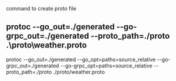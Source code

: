

command to create proto file
## protoc --go_out=./generated --go-grpc_out=./generated --proto_path=./proto .\proto\weather.proto
protoc --go_out=./generated --go_opt=paths=source_relative --go-grpc_out=./generated  --go-grpc_opt=paths=source_relative --proto_path=./proto ./proto/weather.proto
